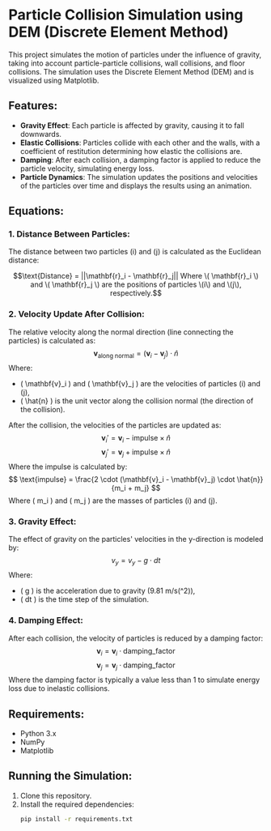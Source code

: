 # Particle Collision Simulation using DEM (Discrete Element Method)

This project simulates the motion of particles under the influence of gravity, taking into account particle-particle collisions, wall collisions, and floor collisions. The simulation uses the Discrete Element Method (DEM) and is visualized using Matplotlib.

## Features:
- **Gravity Effect**: Each particle is affected by gravity, causing it to fall downwards.
- **Elastic Collisions**: Particles collide with each other and the walls, with a coefficient of restitution determining how elastic the collisions are.
- **Damping**: After each collision, a damping factor is applied to reduce the particle velocity, simulating energy loss.
- **Particle Dynamics**: The simulation updates the positions and velocities of the particles over time and displays the results using an animation.

## Equations:

### 1. Distance Between Particles:
The distance between two particles \(i\) and \(j\) is calculated as the Euclidean distance:
```math
\text{Distance} = ||\mathbf{r}_i - \mathbf{r}_j||

Where \( \mathbf{r}_i \) and \( \mathbf{r}_j \) are the positions of particles \(i\) and \(j\), respectively.
```

### 2. Velocity Update After Collision:
The relative velocity along the normal direction (line connecting the particles) is calculated as:
$$
\mathbf{v}_{\text{along normal}} = (\mathbf{v}_i - \mathbf{v}_j) \cdot \hat{n}
$$
Where:
- \( \mathbf{v}_i \) and \( \mathbf{v}_j \) are the velocities of particles \(i\) and \(j\),
- \( \hat{n} \) is the unit vector along the collision normal (the direction of the collision).

After the collision, the velocities of the particles are updated as:
$$
\mathbf{v}_i' = \mathbf{v}_i - \text{impulse} \times \hat{n}
$$
$$
\mathbf{v}_j' = \mathbf{v}_j + \text{impulse} \times \hat{n}
$$
Where the impulse is calculated by:
$$
\text{impulse} = \frac{2 \cdot (\mathbf{v}_i - \mathbf{v}_j) \cdot \hat{n}}{m_i + m_j}
$$
Where \( m_i \) and \( m_j \) are the masses of particles \(i\) and \(j\).

### 3. Gravity Effect:
The effect of gravity on the particles' velocities in the y-direction is modeled by:
$$
v_y = v_y - g \cdot dt
$$
Where:
- \( g \) is the acceleration due to gravity (9.81 m/s\(^2\)),
- \( dt \) is the time step of the simulation.

### 4. Damping Effect:
After each collision, the velocity of particles is reduced by a damping factor:
$$
\mathbf{v}_i = \mathbf{v}_i \cdot \text{damping\_factor}
$$
$$
\mathbf{v}_j = \mathbf{v}_j \cdot \text{damping\_factor}
$$
Where the damping factor is typically a value less than 1 to simulate energy loss due to inelastic collisions.

## Requirements:
- Python 3.x
- NumPy
- Matplotlib

## Running the Simulation:
1. Clone this repository.
2. Install the required dependencies:
   ```bash
   pip install -r requirements.txt
